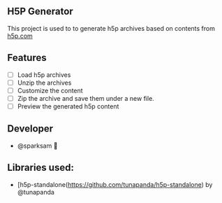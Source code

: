 ## H5P Generator
This project is used to to generate h5p archives based on contents from [h5p.com](https://h5p.com)

## Features
 - [ ] Load h5p archives
 - [ ] Unzip the archives
 - [ ] Customize the content
 - [ ] Zip the archive and save them under a new file.
 - [ ] Preview the generated h5p content

## Developer
- @sparksam 🦁

## Libraries used: 
- [h5p-standalone(https://github.com/tunapanda/h5p-standalone) by  @tunapanda